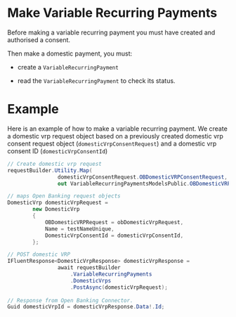 ﻿# Make Variable Recurring Payments

Before making a variable recurring payment you must have created and authorised a consent.

Then make a domestic payment, you must:

- create a `VariableRecurringPayment`

- read the `VariableRecurringPayment` to check its status.

# Example
Here is an example of how to make a variable recurring payment. We create a domestic vrp request object based on a previously created domestic vrp consent request object (`domesticVrpConsentRequest`) and a domestic vrp consent ID (`domesticVrpConsentId`)

```csharp
// Create domestic vrp request
requestBuilder.Utility.Map(
                domesticVrpConsentRequest.OBDomesticVRPConsentRequest,
                out VariableRecurringPaymentsModelsPublic.OBDomesticVRPRequest obDomesticVrpRequest); 

// maps Open Banking request objects
DomesticVrp domesticVrpRequest =
        new DomesticVrp
        {
            OBDomesticVRPRequest = obDomesticVrpRequest,
            Name = testNameUnique,
            DomesticVrpConsentId = domesticVrpConsentId,
        };

// POST domestic VRP 
IFluentResponse<DomesticVrpResponse> domesticVrpResponse =
                await requestBuilder
                    .VariableRecurringPayments
                    .DomesticVrps
                    .PostAsync(domesticVrpRequest);
                    
// Response from Open Banking Connector.
Guid domesticVrpId = domesticVrpResponse.Data!.Id;

```




